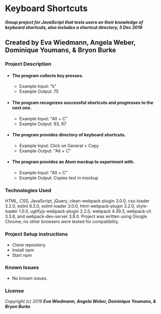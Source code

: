 # Keyboard Shortcuts

#### _Group project for JavaScript that tests users on their knowledge of keyboard shortcuts, also includes a shortcut directory, 5 Dec 2019_

## Created by Eva Wiedmann, Angela Weber, Dominique Youmans, & Bryon Burke

### Project Description

* ####  The program collects key presses.
  - Example Input: "k"
  - Example Output: 75

* ####  The program recognizes successful shortcuts and progresses to the next one.
  - Example Input: "Alt + C"
  - Example Output: 93, 67

* ####  The program provides directory of keyboard shortcuts.
  - Example Input: Click on General > Copy
  - Example Output: "Alt + C"

* ####  The program provides an Atom mockup to experiment with.
  - Example Input: "Alt + C"
  - Example Output: Copies text in mockup

### Technologies Used
HTML, CSS, JavaScript, jQuery, clean-webpack-plugin 3.0.0, css-loader 3.2.0, eslint 6.3.0, eslint-loader 3.0.0, html-webpack-plugin 3.2.0, style-loader 1.0.0, uglifyjs-webpack-plugin 2.2.0, webpack 4.39.3, webpack-cli 3.3.8, and webpack-dev-server 3.8.0.
Project was written using Google Chrome; no other browsers were tested for compatibility.

### Project Setup instructions
* Clone repository
* Install npm
* Start npm

### Known Issues
* No known issues.

### License

_Copyright (c) 2019 **Eva Wiedmann, Angela Weber, Dominique Youmans, & Bryon Burke**_
